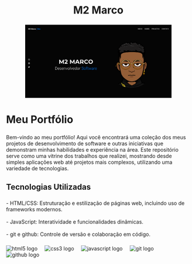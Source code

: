 <h1 align="center">M2 Marco</h1>

###

<div align="center">
  <img height="200" src=".github/main.png"  />
</div>

###

<h1 align="left">Meu Portfólio</h1>

###

<p align="left">Bem-vindo ao meu portfólio! Aqui você encontrará uma coleção dos meus projetos de desenvolvimento de software e outras iniciativas que demonstram minhas habilidades e experiência na área. Este repositório serve como uma vitrine dos trabalhos que realizei, mostrando desde simples aplicações web até projetos mais complexos, utilizando uma variedade de tecnologias.</p>

###

<h2 align="left">Tecnologias Utilizadas</h2>

###

<p align="left"> - HTML/CSS: Estruturação e estilização de páginas web, incluindo uso de frameworks modernos.<br><br> - JavaScript: Interatividade e funcionalidades dinâmicas.<br><br> - git e github: Controle de versão e colaboração em código.</p>

###

<div align="left">
  <img src="https://cdn.jsdelivr.net/gh/devicons/devicon/icons/html5/html5-original.svg" height="40" alt="html5 logo"  />
  <img width="12" />
  <img src="https://cdn.jsdelivr.net/gh/devicons/devicon/icons/css3/css3-original.svg" height="40" alt="css3 logo"  />
  <img width="12" />
  <img src="https://cdn.jsdelivr.net/gh/devicons/devicon/icons/javascript/javascript-original.svg" height="40" alt="javascript logo"  />
  <img width="12" />
  <img src="https://cdn.jsdelivr.net/gh/devicons/devicon/icons/git/git-original.svg" height="40" alt="git logo"  />
  <img width="12" />
  <img src="https://cdn.jsdelivr.net/gh/devicons/devicon/icons/github/github-original.svg" height="40" alt="github logo"  />
</div>

###